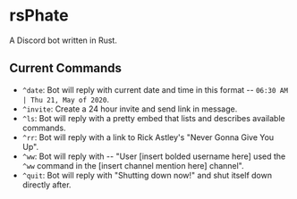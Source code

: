 # rsPhate

A Discord bot written in Rust.

## Current Commands

- `^date`: Bot will reply with current date and time in this format -- `06:30 AM | Thu 21, May of 2020`.
- `^invite`: Create a 24 hour invite and send link in message.
- `^ls`: Bot will reply with a pretty embed that lists and describes available commands.
- `^rr`: Bot will reply with a link to Rick Astley's "Never Gonna Give You Up".
- `^ww`: Bot will reply with -- "User [insert bolded username here] used the `^ww` command in the [insert channel mention here] channel".
- `^quit`: Bot will reply with "Shutting down now!" and shut itself down directly after.
